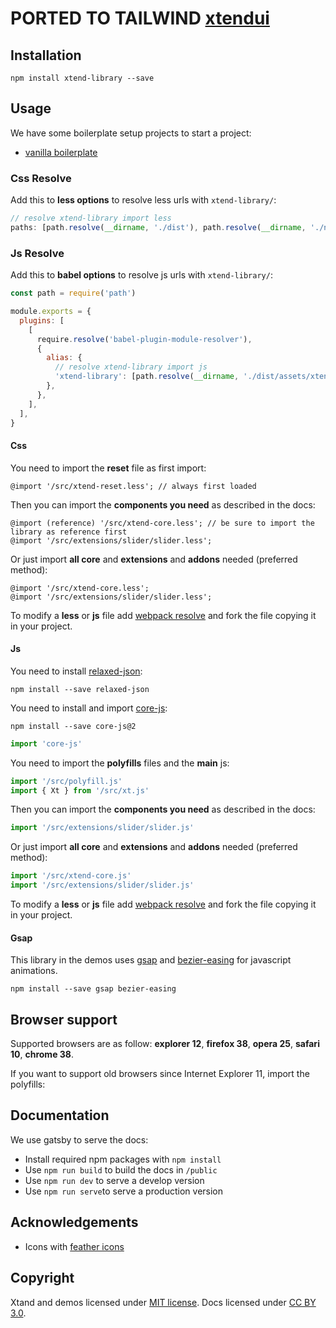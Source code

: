 # PORTED TO TAILWIND [xtendui](https://www.npmjs.com/package/xtendui)

## Installation

```Shell
npm install xtend-library --save
```

## Usage

We have some boilerplate setup projects to start a project:

* [vanilla boilerplate](https://github.com/minimit/xtend-theme-vanilla)

### Css Resolve

Add this to **less options** to resolve less urls with `xtend-library/`:

```jsx
// resolve xtend-library import less
paths: [path.resolve(__dirname, './dist'), path.resolve(__dirname, './node_modules')],
```

### Js Resolve

Add this to **babel options** to resolve js urls with `xtend-library/`:

```jsx
const path = require('path')

module.exports = {
  plugins: [
    [
      require.resolve('babel-plugin-module-resolver'),
      {
        alias: {
          // resolve xtend-library import js
          'xtend-library': [path.resolve(__dirname, './dist/assets/xtend-library'), path.resolve(__dirname, './node_modules/xtend-library')],
        },
      },
    ],
  ],
}
```

#### Css

You need to import the **reset** file as first import:

```less
@import '/src/xtend-reset.less'; // always first loaded
```

Then you can import the **components you need** as described in the docs:

```less
@import (reference) '/src/xtend-core.less'; // be sure to import the library as reference first
@import '/src/extensions/slider/slider.less';
```

Or just import **all core** and **extensions** and **addons** needed (preferred method):

```less
@import '/src/xtend-core.less';
@import '/src/extensions/slider/slider.less';
```

To modify a **less** or **js** file add [webpack resolve](/introduction/setup#usage-webpack) and fork the file copying it in your project.

#### Js

You need to install [relaxed-json](https://www.npmjs.com/package/relaxed-json):

```Shell
npm install --save relaxed-json
```

You need to install and import [core-js](https://github.com/zloirock/core-js):

```Shell
npm install --save core-js@2
```

```jsx
import 'core-js'
```

You need to import the **polyfills** files and the **main** js:

```jsx
import '/src/polyfill.js'
import { Xt } from '/src/xt.js'
```

Then you can import the **components you need** as described in the docs:

```jsx
import '/src/extensions/slider/slider.js'
```

Or just import **all core** and **extensions** and **addons** needed (preferred method):

```jsx
import '/src/xtend-core.js'
import '/src/extensions/slider/slider.js'
```

To modify a **less** or **js** file add [webpack resolve](/introduction/setup#usage-webpack) and fork the file copying it in your project.

#### Gsap

This library in the demos uses [gsap](https://github.com/greensock/GSAP) and [bezier-easing](https://github.com/gre/bezier-easing) for javascript animations.

```
npm install --save gsap bezier-easing
```

## Browser support

Supported browsers are as follow: **explorer 12**, **firefox 38**, **opera 25**, **safari 10**, **chrome 38**.

If you want to support old browsers since Internet Explorer 11, import the polyfills:

## Documentation

We use gatsby to serve the docs:

* Install required npm packages with `npm install`
* Use `npm run build` to build the docs in `/public`
* Use `npm run dev` to serve a develop version
* Use `npm run serve`to serve a production version

## Acknowledgements

* Icons with [feather icons](https://github.com/feathericons/feather)

## Copyright

Xtand and demos licensed under [MIT license](https://github.com/minimit/xtend-library/blob/master/LICENSE).
Docs licensed under [CC BY 3.0](https://github.com/minimit/xtend-library/blob/master/LICENSE-DOCS).
